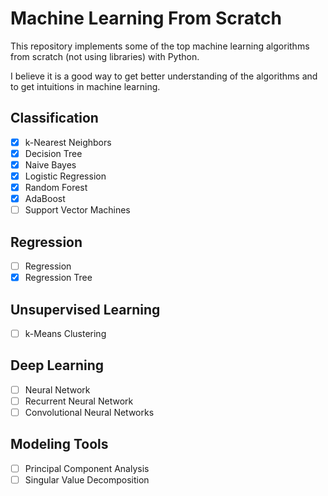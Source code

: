 # Machine Learning From Scratch

This repository implements some of the top machine learning algorithms from scratch (not using libraries) with Python.

I believe it is a good way to get better understanding of the algorithms and to get intuitions in machine learning.

## Classification
- [X] k-Nearest Neighbors
- [X] Decision Tree
- [X] Naive Bayes
- [X] Logistic Regression
- [X] Random Forest
- [X] AdaBoost
- [ ] Support Vector Machines

## Regression
- [ ] Regression
- [X] Regression Tree

## Unsupervised Learning
- [ ] k-Means Clustering

## Deep Learning
- [ ] Neural Network
- [ ] Recurrent Neural Network
- [ ] Convolutional Neural Networks

## Modeling Tools
- [ ] Principal Component Analysis
- [ ] Singular Value Decomposition
